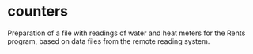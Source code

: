 # counters
Preparation of a file with readings of water and heat meters for the Rents program, based on data files from the remote reading system.
